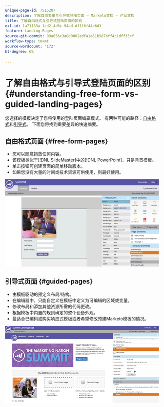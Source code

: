 ```yaml
---
unique-page-id: 7515207
description: 了解自由表单与引导式登陆页面 — Marketo文档 — 产品文档
title: 了解自由格式与引导式登陆页面的区别
exl-id: 1a71133a-1cd2-4d6c-94ad-df1f6f44e6d3
feature: Landing Pages
source-git-commit: 09a656c3a0d0002edfa1a61b987bff4c1dff33cf
workflow-type: tm+mt
source-wordcount: '172'
ht-degree: 6%

---
```


# 了解自由格式与引导式登陆页面的区别 {#understanding-free-form-vs-guided-landing-pages}

您选择的模板决定了您将使用的登陆页面编辑模式。 有两种可能的路径：[自由格式](/help/marketo/product-docs/demand-generation/landing-pages/free-form-landing-pages/create-a-free-form-landing-page.md)和[引导式](/help/marketo/product-docs/demand-generation/landing-pages/guided-landing-pages/create-a-guided-landing-page.md)。 下面您将找到重要差异的快速摘要。

## 自由格式页面 {#free-form-pages}

* 您可以随意拖放任何内容。
* 该模板类似于[!DNL SlideMaster]中的[!DNL PowerPoint]，只是背景模板。
* 单击按钮可创建页面的简单移动版本。
* 如果您没有大量的时间或技术资源可供使用，则最好使用。

![](assets/image2015-5-20-17-3a50-3a53.png)

## 引导式页面 {#guided-pages}

* 由模板驱动的预定义布局/结构。
* 在编辑器中，只能自定义在模板中定义为可编辑的区域或变量。
* 修改布局和添加其他资源所需的代码更改。
* 根据模板中内置的规则确定的整个设备外观。
* 最适合已编码或购买响应式模板或者希望修改预建Marketo模板的情况。

![](assets/two-1.png)

